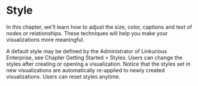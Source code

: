 # Style

In this chapter, we'll learn how to adjust the size, color, captions and text of nodes or relationships. These techniques will help you make your visualizations more meaningful.

A default style may be defined by the Administrator of Linkurious Enterprise, see Chapter Getting Started > Styles. Users can change the styles after creating or opening a visualization. Notice that the styles set in new visualizations are automatically re-applied to newly created visualizations. Users can reset styles anytime.